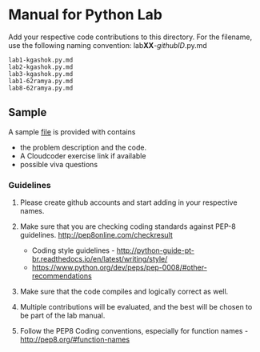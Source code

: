 # Manual for Python Lab

Add your respective code contributions to this directory. 
For the filename, use the following naming convention: lab**XX**-_githubID_.py.md

    lab1-kgashok.py.md
    lab2-kgashok.py.md
    lab3-kgashok.py.md
    lab1-62ramya.py.md
    lab8-62ramya.py.md

## Sample 
A sample [file](lab6-kgashok.py.md) is provided with contains 
  - the problem description and the code. 
  - A Cloudcoder exercise link if available
  - possible viva questions 
 

### Guidelines

1. Please create github accounts and start adding in your respective names. 
2. Make sure that you are checking coding standards against PEP-8 guidelines. http://pep8online.com/checkresult
    - Coding style guidelines - http://python-guide-pt-br.readthedocs.io/en/latest/writing/style/
    - https://www.python.org/dev/peps/pep-0008/#other-recommendations

3. Make sure that the code compiles and logically correct as well. 
4. Multiple contributions will be evaluated, and the best will be chosen to be part of the lab manual. 
5. Follow the PEP8 Coding conventions, especially for function names - http://pep8.org/#function-names
